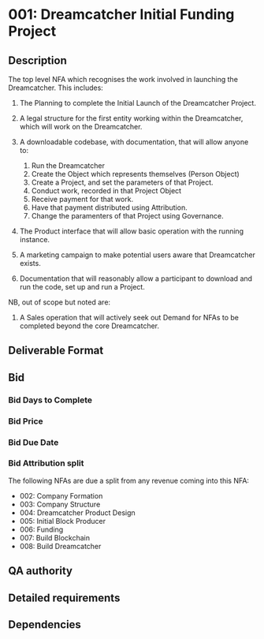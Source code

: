 # 001: Dreamcatcher Initial Funding Project

## Description

The top level NFA which recognises the work involved in launching the Dreamcatcher.  This includes:

1. The Planning to complete the Initial Launch of the Dreamcatcher Project.

1. A legal structure for the first entity working within the Dreamcatcher, which will work on the Dreamcatcher.

1. A downloadable codebase, with documentation, that will allow anyone to:

    1. Run the Dreamcatcher
    2. Create the Object which represents themselves (Person Object)
    3. Create a Project, and set the parameters of that Project.
    4. Conduct work, recorded in that Project Object
    5. Receive payment for that work.
    6. Have that payment distributed using Attribution.
    7. Change the paramenters of that Project using Governance.

1. The Product interface that will allow basic operation with the running instance.

1. A marketing campaign to make potential users aware that Dreamcatcher exists.

1. Documentation that will reasonably allow a participant to download and run the code, set up and run a Project.

NB, out of scope but noted are:

1. A Sales operation that will actively seek out Demand for NFAs to be completed beyond the core Dreamcatcher.

## Deliverable Format



## Bid 

### Bid Days to Complete

### Bid Price

### Bid Due Date

### Bid Attribution split

The following NFAs are due a split from any revenue coming into this NFA:

- 002: Company Formation
- 003: Company Structure
- 004: Dreamcatcher Product Design
- 005: Initial Block Producer
- 006: Funding
- 007: Build Blockchain
- 008: Build Dreamcatcher

## QA authority

## Detailed requirements

## Dependencies
